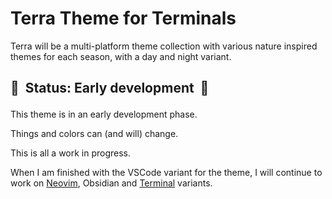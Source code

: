 # Terra Theme for Terminals

Terra will be a multi-platform theme collection with various nature inspired themes for each season, with a day and night variant.

## 🚧 &nbsp;Status: Early development &nbsp;🚧</p>

This theme is in an early development phase.

Things and colors can (and will) change.

This is all a work in progress.

When I am finished with the VSCode variant for the theme, I will continue to work on [Neovim](https://github.com/terra-theme/nvim), Obsidian and [Terminal](https://github.com/terra-theme/terminal) variants.
